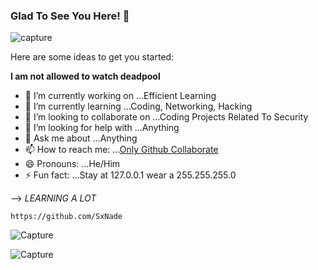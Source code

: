 ### Glad To See You Here! 👋


![capture](https://i.pinimg.com/originals/4e/26/1a/4e261af57607c813cb5a929aea8f4e15.gif)



Here are some ideas to get you started:

**I am not allowed to watch deadpool**
- 🔭 I’m currently working on ...Efficient Learning
- 🌱 I’m currently learning ...Coding, Networking, Hacking
- 👯 I’m looking to collaborate on ...Coding Projects Related To Security
- 🤔 I’m looking for help with ...Anything
- 💬 Ask me about ...Anything
- 📫 How to reach me: ...[Only Github Collaborate](https://github.com/SxNade)
- 😄 Pronouns: ...He/Him
- ⚡ Fun fact: ...Stay at 127.0.0.1 wear a 255.255.255.0

--> *LEARNING A LOT*



`https://github.com/SxNade`

![Capture](https://i.pinimg.com/originals/d4/73/a1/d473a1d6d867e8896dc3893e3db5b44a.gif)


![Capture](https://wallpaperaccess.com/full/1889973.jpg)


